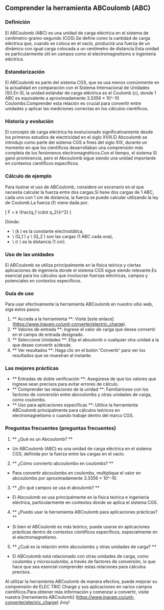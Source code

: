 ## Comprender la herramienta ABCoulomb (ABC)

### Definición
El ABCoulomb (ABC) es una unidad de carga eléctrica en el sistema de centímetro-gramo-segundo (CGS).Se define como la cantidad de carga eléctrica que, cuando se coloca en el vacío, producirá una fuerza de un dinámico con igual carga colocada a un centímetro de distancia.Esta unidad es particularmente útil en campos como el electromagnetismo e ingeniería eléctrica.

### Estandarización
El ABCoulomb es parte del sistema CGS, que se usa menos comúnmente en la actualidad en comparación con el Sistema Internacional de Unidades (SI).En SI, la unidad estándar de carga eléctrica es el Coulomb (c), donde 1 ABC es equivalente a aproximadamente 3.3356 × 10^-10 Coulombs.Comprender esta relación es crucial para convertir entre unidades y aplicar las mediciones correctas en los cálculos científicos.

### Historia y evolución
El concepto de carga eléctrica ha evolucionado significativamente desde los primeros estudios de electricidad en el siglo XVIII.El Abcoulomb se introdujo como parte del sistema CGS a fines del siglo XIX, durante un momento en que los científicos desarrollaban una comprensión más completa de los fenómenos electromagnéticos.Con el tiempo, el sistema SI ganó prominencia, pero el Abcoulomb sigue siendo una unidad importante en contextos científicos específicos.

### Cálculo de ejemplo
Para ilustrar el uso de ABCoulomb, considere un escenario en el que necesita calcular la fuerza entre dos cargas.Si tiene dos cargas de 1 ABC, cada uno con 1 cm de distancia, la fuerza se puede calcular utilizando la ley de Coulomb.La fuerza (f) viene dada por:

\[ F = k \frac{q_1 \cdot q_2}{r^2} \]

Dónde:
- \ (k \) es la constante electrostática,
- \ (Q_1 \) y \ (Q_2 \) son las cargas (1 ABC cada una),
- \ (r \) es la distancia (1 cm).

### Uso de las unidades
El ABCoulomb se utiliza principalmente en la física teórica y ciertas aplicaciones de ingeniería donde el sistema CGS sigue siendo relevante.Es esencial para los cálculos que involucran fuerzas eléctricas, campos y potenciales en contextos específicos.

### Guía de uso
Para usar efectivamente la herramienta ABCoulomb en nuestro sitio web, siga estos pasos:
1. ** Acceda a la herramienta **: Visite [este enlace] (https://www.inayam.co/unit-converter/electric_charge).
2. ** Valores de entrada **: Ingrese el valor de carga que desea convertir en el campo de entrada designado.
3. ** Seleccione Unidades **: Elija el aboulomb o cualquier otra unidad a la que desee convertir a/desde.
4. ** Ver resultados **: Haga clic en el botón 'Convertir' para ver los resultados que se muestran al instante.

### Las mejores prácticas
- ** Entradas de doble verificación **: Asegúrese de que los valores que ingrese sean precisos para evitar errores de cálculo.
- ** Comprender las relaciones de la unidad **: Familiarícese con los factores de conversión entre abcoulombs y otras unidades de carga, como coulombs.
- ** Uso para aplicaciones específicas **: Utilice la herramienta ABCoulomb principalmente para cálculos teóricos en electromagnetismo o cuando trabaje dentro del marco CGS.

### Preguntas frecuentes (preguntas frecuentes)

1. ** ¿Qué es un Abcoulomb? **
- Un ABCoulomb (ABC) es una unidad de carga eléctrica en el sistema CGS, definida por la fuerza entre las cargas en el vacío.

2. ** ¿Cómo convierto abcoulombs en coulombs? **
- Para convertir abcoulombs en coulombs, multiplique el valor en abcoulombs por aproximadamente 3.3356 × 10^-10.

3. ** ¿En qué campos se usa el aboulomb? **
- El Abcoulomb se usa principalmente en la física teórica e ingeniería eléctrica, particularmente en contextos donde se aplica el sistema CGS.

4. ** ¿Puedo usar la herramienta ABCoulomb para aplicaciones prácticas? **
- Si bien el ABCoulomb es más teórico, puede usarse en aplicaciones prácticas dentro de contextos científicos específicos, especialmente en el electromagnetismo.

5. ** ¿Cuál es la relación entre abcoulombs y otras unidades de carga? **
- El ABCoulomb está relacionado con otras unidades de carga, como coulombs y microcoulombs, a través de factores de conversión, lo que hace que sea esencial comprender estas relaciones para cálculos precisos.

Al utilizar la herramienta ABCoulomb de manera efectiva, puede mejorar su comprensión de ELEC TRIC Charge y sus aplicaciones en varios campos científicos.Para obtener más información y comenzar a convertir, visite nuestra [herramienta ABCoulomb] (https://www.inayam.co/unit-converter/electric_charge) ¡hoy!